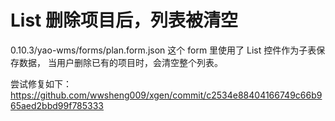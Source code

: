 # List 删除项目后，列表被清空

0.10.3/yao-wms/forms/plan.form.json 这个 form 里使用了 List 控件作为子表保存数据，
当用户删除已有的项目时，会清空整个列表。

尝试修复如下：
https://github.com/wwsheng009/xgen/commit/c2534e88404166749c66b965aed2bbd99f785333
